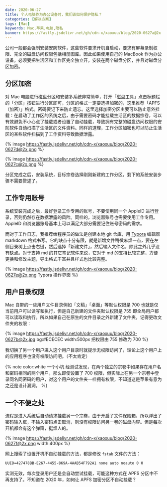 ```yaml
---
date: 2020-06-27
title: 个人电脑作为办公设备时，我们该如何保护隐私？
categories: [解决方案]
tags: [Mac]
keywords: Mac,苹果,电脑,隐私
banner: https://fastly.jsdelivr.net/gh/cdn-x/xaoxuu/blog/2020-0627a@2x.jpg
---
```


公司一般都会强制安装安防软件，这些软件要求开机自启动，要求有屏幕录制权限、完全的磁盘访问权限包括相册图库。因此如果使用自己的 MacBook 作为办公设备，必须要把生活区和工作区完全独立开，安装在两个磁盘分区，并且对磁盘分区加密。

<!-- more -->

## 分区加密

对 Mac 电脑进行磁盘分区和安装多系统非常简单，打开「磁盘工具」点击标题栏的「分区」按钮进行分区即可，分区的格式一定要选择加密的，这里推荐「APFS（加密）」格式。密码要记下来防止遗忘。这里选择加密分区主要可以防止意外挂载：在启动了工作区的系统之后，由于需要密码才能挂载生活区的数据宗卷，可以有效避免不小心点了挂载或者设置了自动挂载，导致拥有完整的磁盘访问权限的安防软件自动扫描了生活区的文件资料。同样的道理，工作分区加密也可以防止生活区的某些软件扫描到了工作资料导致数据泄露。

{% image https://fastly.jsdelivr.net/gh/cdn-x/xaoxuu/blog/2020-0627d@2x.png %}

{% image https://fastly.jsdelivr.net/gh/cdn-x/xaoxuu/blog/2020-0627c@2x.png %}

分区完成之后，安装系统，目标宗卷选择刚刚新建的工作分区，剩下的系统安装步骤不需要赘述了。



## 工作专用账号

系统安装完成之后，最好登录工作专用的账号，不要使用同一个 AppleID 进行登录，否则仍然存在数据泄露的风险。同样的，浏览器账号也需要使用工作专用。AppleID 和浏览器账号基本上可以满足大部分需要记住账号密码的需求。

而对于工作日志，我推荐给程序员的做法是创建本地 git 仓库，用 [Typora](https://typora.io) 编辑器 markdown 格式书写。它的缺点十分有限，就是新增文件稍微麻烦一点，要在左侧目录树上点击右键，然后选择「新建文件」，然后输入文件名，除此之外几乎没有缺点。对于支持 md 的其它笔记软件来说，它对于 md 的支持比较完整，方便更换和修改主题，导出格式丰富并且样式也比较完整。

{% image https://fastly.jsdelivr.net/gh/cdn-x/xaoxuu/blog/2020-0627e@2x.png Typora 操作界面 %}


## 用户目录权限

Mac 自带的一些用户文件目录例如「文稿」「桌面」等默认权限是 700 也就是仅当前用户可以读写和执行，但是自己新建的文件夹默认权限是 755 即全局用户都可以读取和执行。所以如果自己在原生的文件目录之外新建了文件夹，记得更改文件夹的权限：

{% image https://fastly.jsdelivr.net/gh/cdn-x/xaoxuu/blog/2020-0627b@2x.jpg bg:#ECECEC width:500px 把权限由 755 修改为 700 %}

我切换了另一个用户进入这个用户目录时就提示无权限访问了，理论上这个用户上的应用程序也没有权限访问吧。（不太肯定）


{% note color:white 一个小坑 经测试发现，在两个独立的宗卷中如果存在用户名和密码相同的两个用户，那么即使设置了 700 权限，但实际上在另一个宗卷中登录同名同密码的用户，对这个用户的文件夹一样拥有权限，不知道这是苹果有意为之还是设计漏洞。 %}


## 一个不便之处

流程是进入系统后自动请求挂载另一个宗卷，由于开启了文件保险箱，所以弹出了密码输入框，不输入密码点击取消，则没有权限访问另一卷的磁盘内容。但是每次开机都会有这个弹窗，挺烦人的。

{% image https://fastly.jsdelivr.net/gh/cdn-x/xaoxuu/blog/2020-0627f@2x.png width:400px %}

网上搜索了设置开机不自动挂载的方法，都是修改 `fstab` 文件的方法：

```md /etc/fstab
UUID=427478BB-E267-4455-869A-4AAB54F792A1 none auto noauto 0 0
```

实测无效，每次登录用户还是会自动尝试挂载，可能这种方式在 APFS 分区中不再支持了。不知道在 2020 年，如何让 APFS 加密分区不自动挂载？

